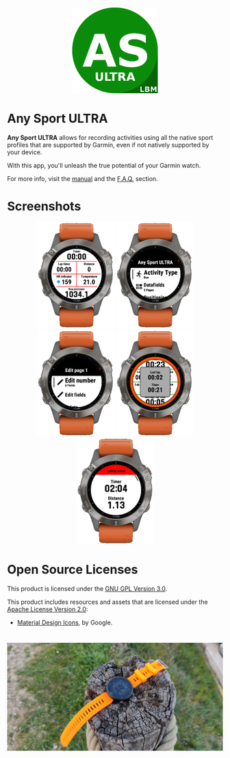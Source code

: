 <p align="center">
  <img src="image/title.png" alt="Diagram" width="200">
</p>

# Any Sport ULTRA

**Any Sport ULTRA** allows for recording activities using all the native sport profiles that are 
supported by Garmin, even if not natively supported by your device.

With this app, you'll unleash the true potential of your Garmin watch.

For more info, visit the [manual](https://github.com/calugj/anysport/blob/main/doc/manual.md) and the [F.A.Q.](https://github.com/calugj/anysport/blob/main/doc/FAQ.md) section.

# Screenshots
<p align="center">
  <img src="image/screenshot_1.jpg" alt="Image 1" width="180">
  <img src="image/screenshot_2.jpg" alt="Image 2" width="180">
  <img src="image/screenshot_3.jpg" alt="Image 3" width="180">
  <img src="image/screenshot_4.jpg" alt="Image 4" width="180">
  <img src="image/screenshot_5.jpg" alt="Image 5" width="180">
</p>

# Open Source Licenses
This product is licensed under the [GNU GPL Version 3.0](https://www.gnu.org/licenses/gpl-3.0.txt).

This product includes resources and assets that are licensed under the
[Apache License Version 2.0](https://www.apache.org/licenses/LICENSE-2.0.txt):
- [Material Design Icons](https://github.com/google/material-design-icons?tab=readme-ov-file), by Google.

# 
<p align="center">
  <img src="image/hero.jpg" alt="Diagram" width="800">
</p>